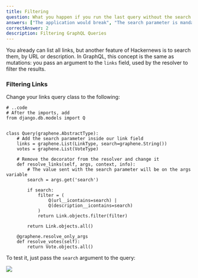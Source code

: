 ```yaml
---
title: Filtering
question: What you happen if you run the last query without the search parameter?
answers: ["The application would break", "The search parameter is mandatory", "All the Links would be returned", "Just the first Link would be returned"]
correctAnswer: 2
description: Filtering GraphQL Queries
---
```


You already can list all links, but another feature of Hackernews is to search them, by URL or description. In GraphQL, this concept is the same as mutations: you pass an argument to the `links` field, used by the resolver to filter the results.

### Filtering Links

<Instruction>

Change your links query class to the following:

```python(path=".../graphql-python/hackernews/links/schema.py")
# ..code
# After the imports, add
from django.db.models import Q


class Query(graphene.AbstractType):
    # Add the search parameter inside our link field
    links = graphene.List(LinkType, search=graphene.String())
    votes = graphene.List(VoteType)

    # Remove the decorator from the resolver and change it
    def resolve_links(self, args, context, info):
        # The value sent with the search parameter will be on the args variable
        search = args.get('search')

        if search:
            filter = (
                Q(url__icontains=search) | 
                Q(description__icontains=search)
            )
            return Link.objects.filter(filter)

        return Link.objects.all()

    @graphene.resolve_only_args
    def resolve_votes(self):
        return Vote.objects.all()
```

</Instruction>

To test it, just pass the `search` argument to the query:

![](http://i.imgur.com/5DbFBa3.png)

